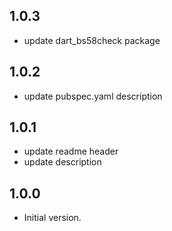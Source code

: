 ## 1.0.3

- update dart_bs58check package

## 1.0.2

- update pubspec.yaml description

## 1.0.1

- update readme header
- update description

## 1.0.0

- Initial version.
